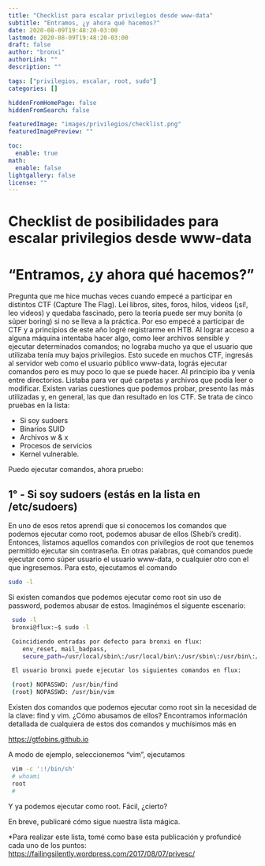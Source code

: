 ```yaml
---
title: "Checklist para escalar privilegios desde www-data"
subtitle: "Entramos, ¿y ahora qué hacemos?"
date: 2020-08-09T19:48:20-03:00
lastmod: 2020-08-09T19:48:20-03:00
draft: false
author: "bronxi"
authorLink: ""
description: ""

tags: ["privilegios, escalar, root, sudo"]
categories: []

hiddenFromHomePage: false
hiddenFromSearch: false

featuredImage: "images/privilegios/checklist.png"
featuredImagePreview: ""

toc:
  enable: true
math:
  enable: false
lightgallery: false
license: ""
---
```


# Checklist de posibilidades para escalar privilegios desde www-data

# “Entramos, ¿y ahora qué hacemos?”

Pregunta que me hice muchas veces cuando empecé a participar en distintos CTF (Capture The Flag). Leí libros, sites, foros, hilos, videos (¡sí!, leo videos) y quedaba fascinado, pero la teoría puede ser muy bonita (o súper boring) si no se lleva a la práctica. Por eso empecé a participar de CTF y a principios de este año logré registrarme en HTB. Al lograr acceso a alguna máquina intentaba hacer algo, como leer archivos sensible y ejecutar determinados comandos; no lograba mucho ya que el usuario que utilizaba tenía muy bajos privilegios.
Esto sucede en muchos CTF, ingresás al servidor web como el usuario público www-data, lográs ejecutar comandos pero es muy poco lo que se puede hacer. Al principio iba y venía entre directorios. Listaba para ver qué carpetas y archivos que podía leer o modificar. Existen varias cuestiones que podemos probar, presento las más utilizadas y, en general, las que dan resultado en los CTF. Se trata de cinco pruebas en la lista:

- Si soy sudoers
- Binarios SUID
- Archivos w & x
- Procesos de servicios
- Kernel vulnerable.


Puedo ejecutar comandos, ahora pruebo:

## 1° - Si soy sudoers (estás en la lista en /etc/sudoers)

En uno de esos retos aprendí que si conocemos los comandos que podemos ejecutar como root, podemos abusar de ellos (Shebi’s credit). Entonces, listamos aquellos comandos con privilegios de root que tenemos permitido ejecutar sin contraseña. En otras palabras, qué comandos puede ejecutar como súper usuario el usuario www-data, o cualquier otro con el que ingresemos. Para esto, ejecutamos el comando

```sh
sudo -l
```

Si existen comandos que podemos ejecutar como root sin uso de password, podemos abusar de estos. Imaginémos el siguente escenario:

```sh
 sudo -l
 bronxi@flux:~$ sudo -l

 Coincidiendo entradas por defecto para bronxi en flux:
    env_reset, mail_badpass,
    secure_path=/usr/local/sbin\:/usr/local/bin\:/usr/sbin\:/usr/bin\:/sbin\:/bin\:/snap/bin

 El usuario bronxi puede ejecutar los siguientes comandos en flux:

 (root) NOPASSWD: /usr/bin/find
 (root) NOPASSWD: /usr/bin/vim
```

Existen dos comandos que podemos ejecutar como root sin la necesidad de la clave: find y vim. ¿Cómo abusamos de ellos? Encontramos información detallada de cualquiera de estos dos comandos y muchísimos más en

https://gtfobins.github.io

A modo de ejemplo, seleccionemos “vim”, ejecutamos

```sh
 vim -c ':!/bin/sh'
 # whoami
 root
 #
```
Y ya podemos ejecutar como root. Fácil, ¿cierto?

En breve, publicaré cómo sigue nuestra lista mágica.


*Para realizar este lista, tomé como base esta publicación y profundicé cada uno de los puntos: https://failingsilently.wordpress.com/2017/08/07/privesc/
